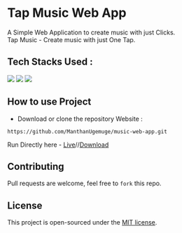 # Tap Music Web App
A Simple Web Application to create music with just Clicks. </br>
Tap Music - Create music with just One Tap.

## Tech Stacks Used :

<a target="_blank" href="https://www.w3schools.com/html/default.asp"><img src="https://img.shields.io/badge/html5%20-%23E34F26.svg?&style=for-the-badge&logo=html5&logoColor=white"></img></a>
<a target="_blank" href="https://www.w3schools.com/css/default.asp"><img src="https://img.shields.io/badge/css3%20-%231572B6.svg?&style=for-the-badge&logo=css3&logoColor=white"></img></a>
<a target="_blank" href="https://www.w3schools.com/js/default.asp"><img src="https://img.shields.io/badge/javascript%20-%23323330.svg?&style=for-the-badge&logo=javascript&logoColor=%23F7DF1E"></img></a>


## How to use Project

- Download or clone the repository Website : 
```
https://github.com/ManthanUgemuge/music-web-app.git
```
Run Directly here - [Live](https://manthanugemuge.github.io/MusicWebApp/)//[Download](https://github.com/ManthanUgemuge/MusicWebApp/archive/refs/heads/main.zip)

## Contributing
Pull requests are welcome, feel free to ```fork``` this repo.

## License
This project is open-sourced under the [MIT license]().
